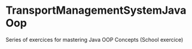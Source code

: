 # TransportManagementSystemJavaOop
Series of exercices for mastering Java OOP Concepts (School exercice)
